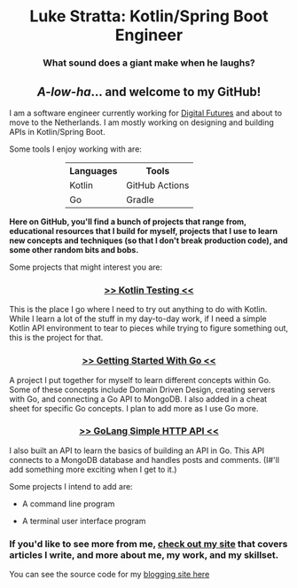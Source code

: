 <link href="style.css" rel="stylesheet"></link> 

# <div align="center">Luke Stratta: Kotlin/Spring Boot Engineer</div>


### <div align="center">What sound does a giant make when he laughs?</div>

## <div align="center"> _A-low-ha_... and welcome to my GitHub!</div>

I am a software engineer currently working for [Digital Futures](https://www.digitalfutures.com) and about to move to the Netherlands. I am mostly working on designing and building APIs in Kotlin/Spring Boot.

Some tools I enjoy working with are: 
<div align="center" >
<table style="width:60%">

<tr>  
<th>Languages</th>
<th>Tools</th>
</tr>

<tr>
<td>Kotlin</td>
<td>GitHub Actions</td>
</tr>

<tr>
<td>Go</td>
<td>Gradle</td>
</tr>

</table>
</div>

**Here on GitHub, you'll find a bunch of projects that range from, educational resources that I build for myself, projects that I use to learn new concepts and techniques (so that I don't break production code), and some other random bits and bobs.**

Some projects that might interest you are:

### <div align="center">[>> Kotlin Testing <<](https://github.com/lstratta/kotlin-testing)</div>

This is the place I go where I need to try out anything to do with Kotlin. While I learn a lot of the stuff in my day-to-day work, if I need a simple Kotlin API environment to tear to pieces while trying to figure something out, this is the project for that.

### <div align="center">[>> Getting Started With Go <<](https://github.com/lstratta/getting-started-with-go)</div>
    
A project I put together for myself to learn different concepts within Go. Some of these concepts include Domain Driven Design, creating servers with Go, and connecting a Go API to MongoDB. I also added in a cheat sheet for specific Go concepts. I plan to add more as I use Go more.

### <div align="center">[>> GoLang Simple HTTP API <<](https://github.com/lstratta/golang-simple-http-api)    </div>
    
I also built an API to learn the basics of building an API in Go. This API connects to a MongoDB database and handles posts and comments. (I#'ll add something more exciting when I get to it.)

Some projects I intend to add are:

* A command line program 

* A terminal user interface program 


### If you'd like to see more from me, [check out my site](https://lstratta.github.io) that covers articles I write, and more about me, my work, and my skillset.

You can see the source code for my [blogging site here](https://github.com/lstratta.github.io)
